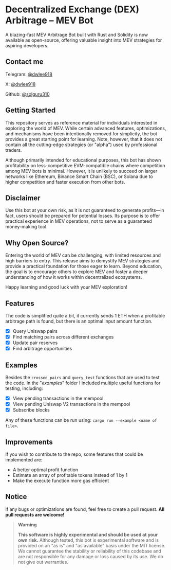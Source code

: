 # Decentralized Exchange (DEX) Arbitrage – MEV Bot

A blazing-fast MEV Arbitrage Bot built with Rust and Solidity is now available as open-source, offering valuable insight into MEV strategies for aspiring developers.

## Contact me

Telegram: [@dwlee918](https://t.me/@dwlee918)

X: [@dwlee918](https://x.com/dwlee918)

Github: [@solguru310](https://github.com/solguru310)


## Getting Started
This repository serves as reference material for individuals interested in exploring the world of MEV. While certain advanced features, optimizations, and mechanisms have been intentionally removed for simplicity, the bot provides a great starting point for learning. Note, however, that it does not contain all the cutting-edge strategies (or "alpha") used by professional traders.

Although primarily intended for educational purposes, this bot has shown profitability on less-competitive EVM-compatible chains where competition among MEV bots is minimal. However, it is unlikely to succeed on larger networks like Ethereum, Binance Smart Chain (BSC), or Solana due to higher competition and faster execution from other bots.

## Disclaimer
Use this bot at your own risk, as it is not guaranteed to generate profits—in fact, users should be prepared for potential losses. Its purpose is to offer practical experience in MEV operations, not to serve as a guaranteed money-making tool.

## Why Open Source?
Entering the world of MEV can be challenging, with limited resources and high barriers to entry. This release aims to demystify MEV strategies and provide a practical foundation for those eager to learn. Beyond education, the goal is to encourage others to explore MEV and foster a deeper understanding of how it works within decentralized ecosystems.


Happy learning and good luck with your MEV exploration!


## Features
The code is simplified quite a bit, it currently sends 1 ETH when a profitable arbitrage path is found, but there is an optimal input amount function.
- [x] Query Uniswap pairs
- [x] Find matching pairs across different exchanges
- [x] Update pair reserves
- [x] Find arbitrage opportunities

## Examples
Besides the `crossed_pairs` and `query_test` functions that are used to test the code. In the "*examples*" folder I included multiple useful functions for testing, including:
- [x] View pending transactions in the mempool
- [x] View pending Uniswap V2 transactions in the mempool
- [x] Subscribe blocks

Any of these functions can be run using: `cargo run --example <name of file>`.

## Improvements
If you wish to contribute to the repo, some features that could be implemented are:
- A better optimal profit function
- Estimate an array of profitable tokens instead of 1 by 1
- Make the execute function more gas efficient

## Notice
If any bugs or optimizations are found, feel free to create a pull request. **All pull requests are welcome!** 

> **Warning**
>
> **This software is highly experimental and should be used at your own risk.** Although tested, this bot is experimental software and is provided on an "as is" and "as available" basis under the MIT license. We cannot guarantee the stability or reliability of this codebase and are not responsible for any damage or loss caused by its use. We do not give out warranties. 

